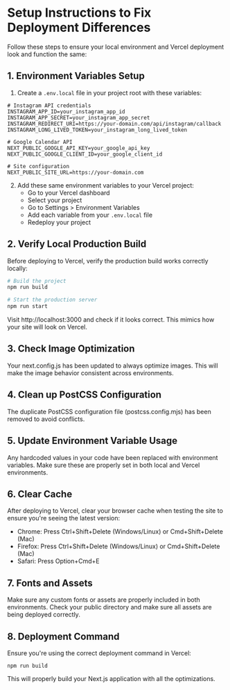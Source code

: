 # Setup Instructions to Fix Deployment Differences

Follow these steps to ensure your local environment and Vercel deployment look and function the same:

## 1. Environment Variables Setup

1. Create a `.env.local` file in your project root with these variables:

```
# Instagram API credentials
INSTAGRAM_APP_ID=your_instagram_app_id
INSTAGRAM_APP_SECRET=your_instagram_app_secret
INSTAGRAM_REDIRECT_URI=https://your-domain.com/api/instagram/callback
INSTAGRAM_LONG_LIVED_TOKEN=your_instagram_long_lived_token

# Google Calendar API
NEXT_PUBLIC_GOOGLE_API_KEY=your_google_api_key
NEXT_PUBLIC_GOOGLE_CLIENT_ID=your_google_client_id

# Site configuration
NEXT_PUBLIC_SITE_URL=https://your-domain.com
```

2. Add these same environment variables to your Vercel project:
   - Go to your Vercel dashboard
   - Select your project
   - Go to Settings > Environment Variables
   - Add each variable from your `.env.local` file
   - Redeploy your project

## 2. Verify Local Production Build

Before deploying to Vercel, verify the production build works correctly locally:

```bash
# Build the project
npm run build

# Start the production server
npm run start
```

Visit http://localhost:3000 and check if it looks correct. This mimics how your site will look on Vercel.

## 3. Check Image Optimization

Your next.config.js has been updated to always optimize images. This will make the image behavior consistent across environments.

## 4. Clean up PostCSS Configuration

The duplicate PostCSS configuration file (postcss.config.mjs) has been removed to avoid conflicts.

## 5. Update Environment Variable Usage

Any hardcoded values in your code have been replaced with environment variables. Make sure these are properly set in both local and Vercel environments.

## 6. Clear Cache

After deploying to Vercel, clear your browser cache when testing the site to ensure you're seeing the latest version:

- Chrome: Press Ctrl+Shift+Delete (Windows/Linux) or Cmd+Shift+Delete (Mac)
- Firefox: Press Ctrl+Shift+Delete (Windows/Linux) or Cmd+Shift+Delete (Mac)
- Safari: Press Option+Cmd+E

## 7. Fonts and Assets

Make sure any custom fonts or assets are properly included in both environments. Check your public directory and make sure all assets are being deployed correctly.

## 8. Deployment Command

Ensure you're using the correct deployment command in Vercel:

```
npm run build
```

This will properly build your Next.js application with all the optimizations. 